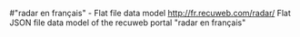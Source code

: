 #"radar en français" - Flat file data model
http://fr.recuweb.com/radar/
Flat JSON file data model of the recuweb portal "radar en français"
